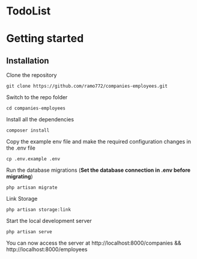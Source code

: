 # TodoList

# Getting started

## Installation

Clone the repository

    git clone https://github.com/ramo772/companies-employees.git
    
Switch to the repo folder

    cd companies-employees

Install all the dependencies 

    composer install

    
Copy the example env file and make the required configuration changes in the .env file

    cp .env.example .env




Run the database migrations (**Set the database connection in .env before migrating**)

    php artisan migrate
    
Link Storage

    php artisan storage:link

Start the local development server

    php artisan serve

You can now access the server at http://localhost:8000/companies  &&  http://localhost:8000/employees
